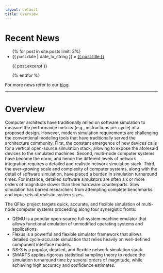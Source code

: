 ```yaml
---
layout: default
title: Overview
---
```


# Recent News

<div class="posts">

<ul>
  {% for post in site.posts limit: 3%}
    <li>
        <span class="recent-news-date">{{ post.date | date_to_string }} »</span>
        <a href="{{ post.url }}" >{{ post.title }}</a>
        <p>{{ post.excerpt }}</p>
    </li>
  {% endfor %}
</ul>

For more news refer to our <a href="{{ site.url }}{{ site.blog_path }}" >blog</a>.

</div>

------------

# Overview

Computer architects have traditionally relied on software simulation to measure the performance metrics (e.g., instructions per cycle) of a proposed design. However, modern simulation requirements are challenging the conventional modeling tools that have traditionally served the architecture community. First, the constant emergence of new devices calls for a vertical open-source simulation stack, allowing to expose the aforesaid devices to the simulated machines. Second, multi-node computer systems have become the norm, and hence the different levels of network integration requires a detailed and realistic network simulation stack. Third, the ever-growing scale and complexity of computer systems, along with the detail of software simulation, have placed a burden in simulation turnaround times. For instance, detailed software simulators are often six or more orders of magnitude slower than their hardware counterparts. Slow simulation has barred researchers from attempting complete benchmarks and input sets of realistic system sizes.

The QFlex project targets quick, accurate, and flexible simulation of multi-node computer systems proceeding along four synergistic fronts:

* QEMU is a popular open-source full-system machine emulator that allows functional emulation of unmodified operating systems and applications.
* Flexus is a powerful and flexible simulator framework that allows detailed cycle-accurate simulation that relies heavily on well-defined component interface models.
* NS-3 is a popular, detailed, and flexible network simulation stack.
* SMARTS applies rigorous statistical sampling theory to reduce the simulation turnaround time by several orders of magnitude, while achieving high accuracy and confidence estimates. 
